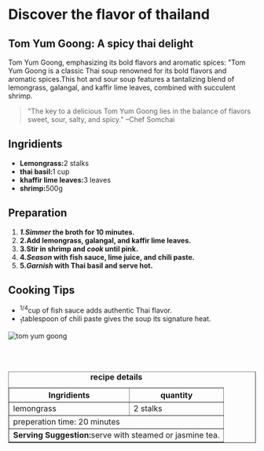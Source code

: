 <!DOCTYPE html>
<html lang="en">

<head>
<meta charset="UTF 8">
<title>Taste of Travel</title>
<meta name="embark on a culinary adventure with  taste of travel, exploring global flavor recipe.">
</head>
<body>


<h1>Discover the flavor of thailand</h1>

<h2>Tom Yum Goong: A spicy thai delight</h2>

<p>Tom Yum Goong, emphasizing its
bold flavors and aromatic spices: "Tom Yum Goong is a classic Thai soup renowned for its bold flavors and aromatic spices.This hot and sour soup features a tantalizing blend of lemongrass, galangal, and kaffir lime leaves, combined with succulent shrimp.</p>

<blockquote>"The key to a delicious Tom Yum Goong lies in the balance of flavors sweet, sour, salty, and spicy." –Chef Somchai</blockquote>


<h2>Ingridients</h2>
<ul>
    <li><strong>Lemongrass:</strong>2 stalks</li>
   <li><strong>thai basil:</strong>1 cup</li>
   <li><strong>khaffir lime leaves:</strong>3 leaves</li>
   <li><strong>shrimp:</strong>500g</li> 
 </ul>


<h2>Preparation</h2>
<ol>
<li><strong><em>1.Simmer</em> the broth for 10 minutes.</strong><br></li>
<li><strong>2.Add lemongrass, galangal, and kaffir lime leaves.</strong><br></li>
<li><strong>3.Stir in shrimp and <em>cook</em> until pink.</strong><br></li>
<li><strong>4.<em>Season</em> with fish sauce, lime juice, and chili paste.</strong><br></li>
<li><strong>5.<em>Garnish</em> with Thai basil and serve hot.</strong></li>
</ol>

<h2>Cooking Tips</h2>
<ul>
<li><sup>1/4</sup>cup of fish sauce adds authentic Thai flavor.</li>
<li><sub>1</sub>tablespoon of chili paste gives the soup its signature heat.</li>
</ul>
<img src="https://edube.org/uploads/media/default/0001/04/thai-soup.jpg"alt="tom yum goong"/>

<br><br>
<table border="1"
cellpadding="5"
cellspacing="0">
<caption><strong>recipe details</strong></caption>
<thread>
<tr>
<th>Ingridients</th>
<th>quantity</th>
</tr>
</thread>
<tbody>
    <tr>
        <td>lemongrass</td>
        <td>2 stalks</td>
    </tr>

<tr>
    <td colspan="2">preperation time: 20 minutes</td>
</tr>
<tr>
    <td colspan="2"><strong>Serving Suggestion:</strong>serve with steamed or jasmine tea.</td>
</tr>
</tbody>
</table>

</body>
</html>
